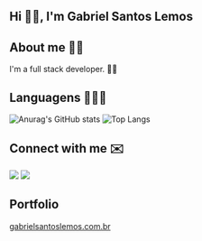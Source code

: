 ## Hi 👋🏽, I'm Gabriel Santos Lemos

## About me 👦🏽

I'm a full stack developer. 🤟🏽

## Languagens 👨🏽‍💻

![Anurag's GitHub stats](https://github-readme-stats.vercel.app/api?username=GabrielSantosLemos&count_private=true&show_icons=true)
![Top Langs](https://github-readme-stats.vercel.app/api/top-langs/?username=GabrielSantosLemos&layout=compact)

## Connect with me ✉️
[![](https://img.shields.io/badge/LinkedIn-0077B5?style=for-the-badge&logo=linkedin&logoColor=white)](https://www.linkedin.com/in/gabriel-santos-lemos-068763219)
[![](https://img.shields.io/badge/Gmail-D14836?style=for-the-badge&logo=gmail&logoColor=white)](https://mail.google.com/mail/u/0/#inbox/gabrielsantoslemos.com@gmail.com)

## Portfolio
[gabrielsantoslemos.com.br](https://www.gabrielsantoslemos.com.br)
